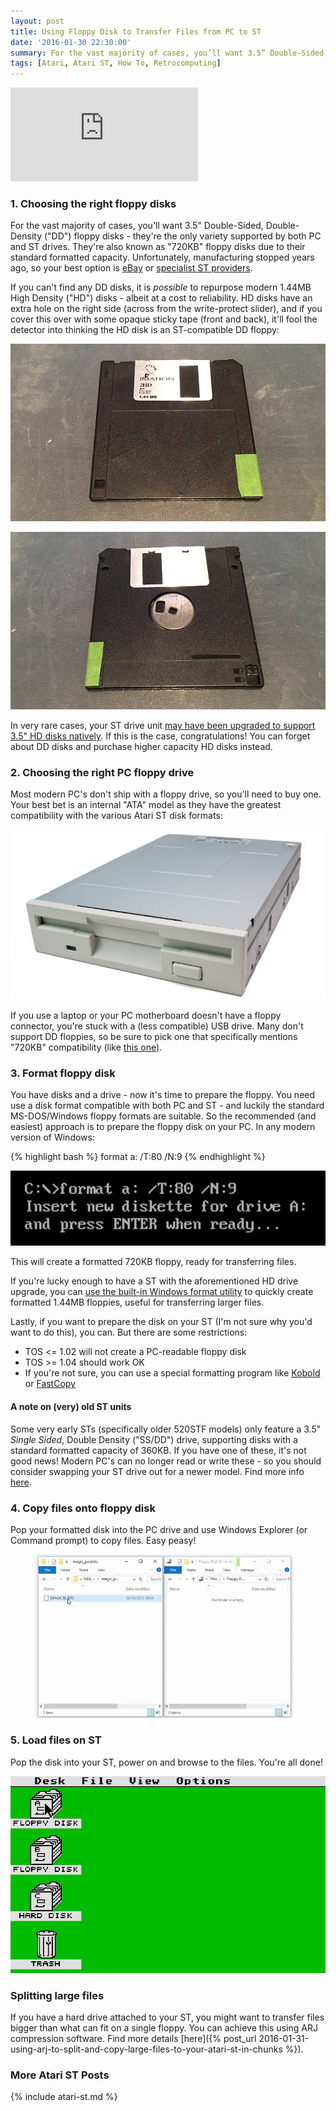 ```yaml
---
layout: post
title: Using Floppy Disk to Transfer Files from PC to ST
date: '2016-01-30 22:30:00'
summary: For the vast majority of cases, you’ll want 3.5” Double-Sided, Double-Density (“DD”) floppy disks - they’re the only variety supported by both PC and ST drives ...
tags: [Atari, Atari ST, How To, Retrocomputing]
---
```


<div class="youtube-container">
<iframe src="https://www.youtube.com/embed/HwcleHTcZr8?rel=0" 
frameborder="0" allowfullscreen class="youtube-video"></iframe>
</div> 

### 1. Choosing the right floppy disks

For the vast majority of cases, you'll want 3.5" Double-Sided, Double-Density ("DD") floppy disks - they're the only variety supported by both PC and ST drives. They're also known as "720KB" floppy disks due to their standard formatted capacity. Unfortunately, manufacturing stopped years ago, so your best option is <a href="http://www.ebay.co.uk/itm/3-5-in-DSDD-720k-DS-formatted-floppy-disks-Double-sided-double-density-2DD-new-/291572499546?hash=item43e313445a:g:tHUAAOSwWnFWA6lR" target="_blank">eBay</a> or <a href="http://www.st-freakz.co.uk/page8.html" target="_blank">specialist ST providers</a>.

If you can't find any DD disks, it is *possible* to repurpose modern 1.44MB High Density ("HD") disks - albeit at a cost to reliability. HD disks have an extra hole on the right side (across from the write-protect slider), and if you cover this over with some opaque sticky tape (front and back), it'll fool the detector into thinking the HD disk is an ST-compatible DD floppy:

![](/img/posts/taped_corner_high_density_floppy_disk_front.jpg)

![](/img/posts/taped_corner_high_density_floppy_disk_back.jpg)

In very rare cases, your ST drive unit <a href="http://www.atari-wiki.com/index.php/Replace_internal_720k_DD_Floppy_Drive_with_1.44MB_HD_Floppy_Drive" target="_blank">may have been upgraded to support 3.5" HD disks natively</a>. If this is the case, congratulations! You can forget about DD disks and purchase higher capacity HD disks instead.

### 2. Choosing the right PC floppy drive

Most modern PC's don't ship with a floppy drive, so you'll need to buy one. Your best bet is an internal "ATA" model as they have the greatest compatibility with the various Atari ST disk formats:

![](/img/posts/floppy2.png)

If you use a laptop or your PC motherboard doesn't have a floppy connector, you're stuck with a (less compatible) USB drive. Many don't support DD floppies, so be sure to pick one that specifically mentions "720KB" compatibility (like <a href="http://www.floppydisk.com/usb.htm" target="_blank">this one</a>).

### 3. Format floppy disk

You have disks and a drive - now it's time to prepare the floppy. You need use a disk format compatible with both PC and ST - and luckily the standard MS-DOS/Windows floppy formats are suitable. So the recommended (and easiest) approach is to prepare the floppy disk on your PC. In any modern version of Windows:

{% highlight bash %}
format a: /T:80 /N:9
{% endhighlight %}

![](/img/posts/format_disk_720kb.png)

This will create a formatted 720KB floppy, ready for transferring files.

If you're lucky enough to have a ST with the aforementioned HD drive upgrade, you can <a href="http://windows.microsoft.com/en-gb/windows-vista/format-a-floppy-disk" target="_blank">use the built-in Windows format utility</a> to quickly create formatted 1.44MB floppies, useful for transferring larger files.

Lastly, if you want to prepare the disk on your ST (I'm not sure why you'd want to do this), you can. But there are some restrictions:

* TOS <= 1.02 will not create a PC-readable floppy disk
* TOS >= 1.04 should work OK
* If you're not sure, you can use a special formatting program like <a href="http://milan.kovac.cc/atari/software/index.php?search_word=kobold" target="_blank">Kobold</a> or <a href="https://sites.google.com/site/stessential/disks-tools" target="_blank">FastCopy</a>

#### A note on (very) old ST units

Some very early STs (specifically older 520STF models) only feature a 3.5" *Single Sided*, Double Density ("SS/DD") drive, supporting disks with a standard formatted capacity of 360KB. If you have one of these, it's not good news! Modern PC's can no longer read or write these - so you should consider swapping your ST drive out for a newer model. Find more info <a href="http://www.atari-forum.com/viewtopic.php?t=11250" target="_blank">here</a>.

### 4. Copy files onto floppy disk

Pop your formatted disk into the PC drive and use Windows Explorer (or Command prompt) to copy files. Easy peasy!

![](/img/posts/copy_atari_st_files.gif)

### 5. Load files on ST

Pop the disk into your ST, power on and browse to the files. You're all done!

![](/img/posts/atari_st_open_a_drive.gif)

### Splitting large files

If you have a hard drive attached to your ST, you might want to transfer files bigger than what can fit on a single floppy. You can achieve this using ARJ compression software. Find more details [here]({% post_url 2016-01-31-using-arj-to-split-and-copy-large-files-to-your-atari-st-in-chunks %}).

### More Atari ST Posts
 
{% include atari-st.md %}